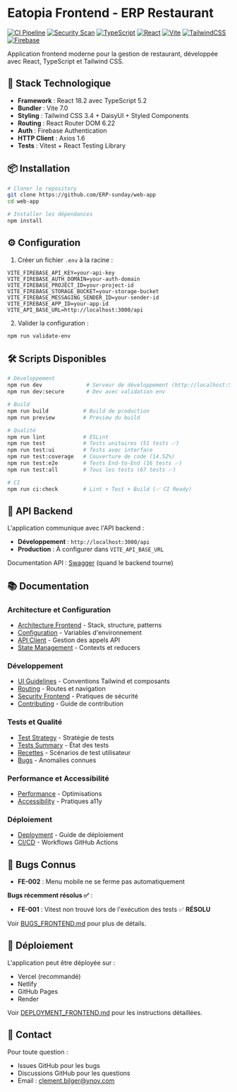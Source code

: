 # Eatopia Frontend - ERP Restaurant

[![CI Pipeline](https://github.com/CB-Info/pfe-web/actions/workflows/ci.yml/badge.svg?branch=main)](https://github.com/CB-Info/pfe-web/actions/workflows/ci.yml)
[![Security Scan](https://github.com/CB-Info/pfe-web/actions/workflows/security.yml/badge.svg)](https://github.com/CB-Info/pfe-web/actions/workflows/security.yml)
[![TypeScript](https://img.shields.io/badge/TypeScript-007ACC?style=flat&logo=typescript&logoColor=white)](https://www.typescriptlang.org/)
[![React](https://img.shields.io/badge/React-20232A?style=flat&logo=react&logoColor=61DAFB)](https://reactjs.org/)
[![Vite](https://img.shields.io/badge/Vite-646CFF?style=flat&logo=vite&logoColor=white)](https://vitejs.dev/)
[![TailwindCSS](https://img.shields.io/badge/Tailwind_CSS-38B2AC?style=flat&logo=tailwind-css&logoColor=white)](https://tailwindcss.com/)
[![Firebase](https://img.shields.io/badge/Firebase-FFCA28?style=flat&logo=firebase&logoColor=black)](https://firebase.google.com/)

Application frontend moderne pour la gestion de restaurant, développée avec React, TypeScript et Tailwind CSS.

## 🚀 Stack Technologique

- **Framework** : React 18.2 avec TypeScript 5.2
- **Bundler** : Vite 7.0
- **Styling** : Tailwind CSS 3.4 + DaisyUI + Styled Components
- **Routing** : React Router DOM 6.22
- **Auth** : Firebase Authentication
- **HTTP Client** : Axios 1.6
- **Tests** : Vitest + React Testing Library

## 📦 Installation

```bash
# Cloner le repository
git clone https://github.com/ERP-sunday/web-app
cd web-app

# Installer les dépendances
npm install
```

## ⚙️ Configuration

1. Créer un fichier `.env` à la racine :

```env
VITE_FIREBASE_API_KEY=your-api-key
VITE_FIREBASE_AUTH_DOMAIN=your-auth-domain
VITE_FIREBASE_PROJECT_ID=your-project-id
VITE_FIREBASE_STORAGE_BUCKET=your-storage-bucket
VITE_FIREBASE_MESSAGING_SENDER_ID=your-sender-id
VITE_FIREBASE_APP_ID=your-app-id
VITE_API_BASE_URL=http://localhost:3000/api
```

2. Valider la configuration :

```bash
npm run validate-env
```

## 🛠️ Scripts Disponibles

```bash
# Développement
npm run dev              # Serveur de développement (http://localhost:5173)
npm run dev:secure       # Dev avec validation env

# Build
npm run build           # Build de production
npm run preview         # Preview du build

# Qualité
npm run lint            # ESLint
npm run test            # Tests unitaires (51 tests ✅)
npm run test:ui         # Tests avec interface
npm run test:coverage   # Couverture de code (14.52%)
npm run test:e2e        # Tests End-to-End (16 tests ✅)
npm run test:all        # Tous les tests (67 tests ✅)

# CI
npm run ci:check        # Lint + Test + Build (✅ CI Ready)
```

## 🔗 API Backend

L'application communique avec l'API backend :

- **Développement** : `http://localhost:3000/api`
- **Production** : À configurer dans `VITE_API_BASE_URL`

Documentation API : [Swagger](http://localhost:3000/api-docs) (quand le backend tourne)

## 📚 Documentation

### Architecture et Configuration

- [Architecture Frontend](docs/ARCHITECTURE_FRONTEND.md) - Stack, structure, patterns
- [Configuration](docs/CONFIGURATION_FRONTEND.md) - Variables d'environnement
- [API Client](docs/API_CLIENT.md) - Gestion des appels API
- [State Management](docs/STATE_MANAGEMENT.md) - Contexts et reducers

### Développement

- [UI Guidelines](docs/UI_GUIDELINES.md) - Conventions Tailwind et composants
- [Routing](docs/ROUTING.md) - Routes et navigation
- [Security Frontend](docs/SECURITY_FRONTEND.md) - Pratiques de sécurité
- [Contributing](docs/CONTRIBUTING_FRONTEND.md) - Guide de contribution

### Tests et Qualité

- [Test Strategy](docs/TEST_STRATEGY_FRONTEND.md) - Stratégie de tests
- [Tests Summary](docs/TESTS_SUMMARY_FRONTEND.md) - État des tests
- [Recettes](docs/RECETTES_FRONTEND.md) - Scénarios de test utilisateur
- [Bugs](docs/BUGS_FRONTEND.md) - Anomalies connues

### Performance et Accessibilité

- [Performance](docs/PERFORMANCE.md) - Optimisations
- [Accessibility](docs/ACCESSIBILITY.md) - Pratiques a11y

### Déploiement

- [Deployment](docs/DEPLOYMENT_FRONTEND.md) - Guide de déploiement
- [CI/CD](docs/CI_CD_FRONTEND.md) - Workflows GitHub Actions

## 🐛 Bugs Connus

- **FE-002** : Menu mobile ne se ferme pas automatiquement

**Bugs récemment résolus ✅** :

- **FE-001** : Vitest non trouvé lors de l'exécution des tests ✅ **RÉSOLU**

Voir [BUGS_FRONTEND.md](docs/BUGS_FRONTEND.md) pour plus de détails.

## 🚀 Déploiement

L'application peut être déployée sur :

- Vercel (recommandé)
- Netlify
- GitHub Pages
- Render

Voir [DEPLOYMENT_FRONTEND.md](docs/DEPLOYMENT_FRONTEND.md) pour les instructions détaillées.

## 👥 Contact

Pour toute question :

- Issues GitHub pour les bugs
- Discussions GitHub pour les questions
- Email : clement.bilger@ynov.com
